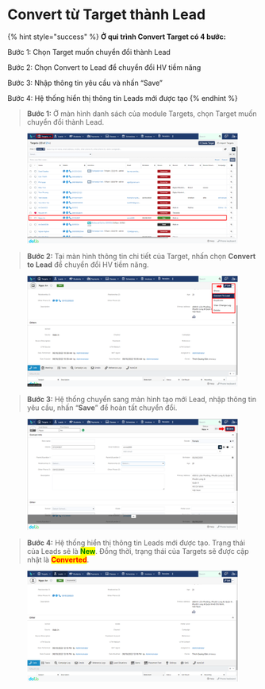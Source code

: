 # Convert từ Target thành Lead

{% hint style="success" %}
**Ở qui trình Convert Target có 4 bước:**

Bước 1: Chọn Target muốn chuyển đổi thành Lead

Bước 2: Chọn Convert to Lead để chuyển đổi HV tiềm năng

Bước 3: Nhập thông tin yêu cầu và nhấn “Save”

Bước 4: Hệ thống hiển thị thông tin Leads mới được tạo
{% endhint %}

> **Bước 1:** Ở màn hình danh sách của module Targets, chọn Target muốn chuyển đổi thành Lead.

<figure><img src="../../../.gitbook/assets/image (5) (5).png" alt=""><figcaption></figcaption></figure>

> **Bước 2:**&#x20;
> Tại màn hình thông tin chi tiết của Target, nhấn chọn **Convert to Lead** để chuyển đổi HV tiềm năng.

<figure><img src="../../../.gitbook/assets/image (3) (1).png" alt=""><figcaption></figcaption></figure>

> **Bước 3:** Hệ thống chuyển sang màn hình tạo mới Lead, nhập thông tin yêu cầu, nhấn “**Save**” để hoàn tất chuyển đổi.

<figure><img src="../../../.gitbook/assets/image (146).png" alt=""><figcaption></figcaption></figure>

> **Bước 4:** Hệ thống hiển thị thông tin Leads mới được tạo. Trạng thái của Leads sẽ là <mark style="color:green;">**New**</mark>. Đồng thời, trạng thái của Targets sẽ được cập nhật là <mark style="color:red;">**Converted**</mark>.

<figure><img src="../../../.gitbook/assets/image (144).png" alt=""><figcaption></figcaption></figure>
